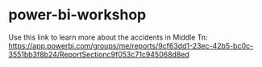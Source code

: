 # power-bi-workshop
Use this link to learn more about the accidents in Middle Tn: https://app.powerbi.com/groups/me/reports/9cf63dd1-23ec-42b5-bc0c-3551bb3f8b24/ReportSectionc9f053c71c945068d8ed


